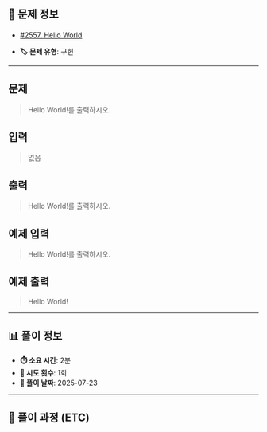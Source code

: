 ## 📍 문제 정보

- [#2557. Hello World](https://www.acmicpc.net/problem/2557)
  <img src="https://static.solved.ac/tier_small/1.svg" width="16" height="16">

- **🏷️ 문제 유형**: 구현

---

## 문제

> Hello World!를 출력하시오.

## 입력

> 없음

## 출력

> Hello World!를 출력하시오.

## 예제 입력

> Hello World!를 출력하시오.

## 예제 출력

> Hello World!

---

## 📊 풀이 정보

- **⏱️ 소요 시간**: 2분
- **🔄 시도 횟수**: 1회
- **📅 풀이 날짜**: 2025-07-23

---

## 💭 풀이 과정 (ETC)

>
